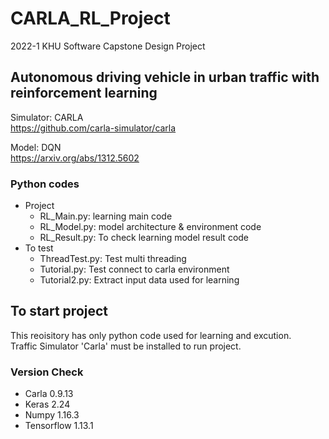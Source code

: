 # CARLA_RL_Project

2022-1 KHU Software Capstone Design Project

## Autonomous driving vehicle in urban traffic with reinforcement learning

Simulator: CARLA  
https://github.com/carla-simulator/carla

Model: DQN  
https://arxiv.org/abs/1312.5602

### Python codes
- Project
  - RL_Main.py: learning main code
  - RL_Model.py: model architecture & environment code
  - RL_Result.py: To check learning model result code
- To test
  - ThreadTest.py: Test multi threading
  - Tutorial.py: Test connect to carla environment
  - Tutorial2.py: Extract input data used for learning

## To start project
This reoisitory has only python code used for learning and excution.  
Traffic Simulator 'Carla' must be installed to run project.

### Version Check
- Carla 0.9.13
- Keras 2.24
- Numpy 1.16.3
- Tensorflow 1.13.1
